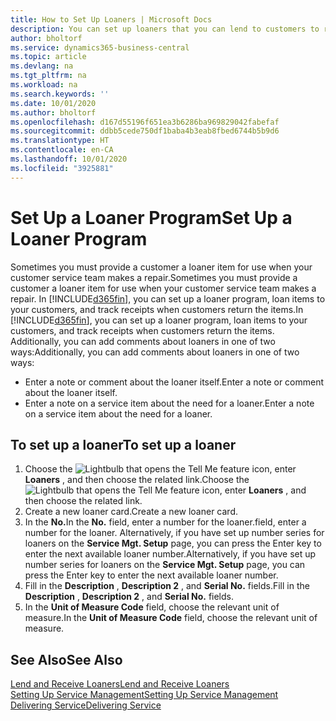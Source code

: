 ```yaml
---
title: How to Set Up Loaners | Microsoft Docs
description: You can set up loaners that you can lend to customers to replace service items while they are in service.
author: bholtorf
ms.service: dynamics365-business-central
ms.topic: article
ms.devlang: na
ms.tgt_pltfrm: na
ms.workload: na
ms.search.keywords: ''
ms.date: 10/01/2020
ms.author: bholtorf
ms.openlocfilehash: d167d55196f651ea3b6286ba969829042fabefaf
ms.sourcegitcommit: ddbb5cede750df1baba4b3eab8fbed6744b5b9d6
ms.translationtype: HT
ms.contentlocale: en-CA
ms.lasthandoff: 10/01/2020
ms.locfileid: "3925881"
---
```

# <a name="set-up-a-loaner-program"></a><span data-ttu-id="effde-103">Set Up a Loaner Program</span><span class="sxs-lookup"><span data-stu-id="effde-103">Set Up a Loaner Program</span></span>
<span data-ttu-id="effde-104">Sometimes you must provide a customer a loaner item for use when your customer service team makes a repair.</span><span class="sxs-lookup"><span data-stu-id="effde-104">Sometimes you must provide a customer a loaner item for use when your customer service team makes a repair.</span></span> <span data-ttu-id="effde-105">In [!INCLUDE[d365fin](includes/d365fin_md.md)], you can set up a loaner program, loan items to your customers, and track receipts when customers return the items.</span><span class="sxs-lookup"><span data-stu-id="effde-105">In [!INCLUDE[d365fin](includes/d365fin_md.md)], you can set up a loaner program, loan items to your customers, and track receipts when customers return the items.</span></span> <span data-ttu-id="effde-106">Additionally, you can add comments about loaners in one of two ways:</span><span class="sxs-lookup"><span data-stu-id="effde-106">Additionally, you can add comments about loaners in one of two ways:</span></span>  
  
* <span data-ttu-id="effde-107">Enter a note or comment about the loaner itself.</span><span class="sxs-lookup"><span data-stu-id="effde-107">Enter a note or comment about the loaner itself.</span></span>  
* <span data-ttu-id="effde-108">Enter a note on a service item about the need for a loaner.</span><span class="sxs-lookup"><span data-stu-id="effde-108">Enter a note on a service item about the need for a loaner.</span></span>  

## <a name="to-set-up-a-loaner"></a><span data-ttu-id="effde-109">To set up a loaner</span><span class="sxs-lookup"><span data-stu-id="effde-109">To set up a loaner</span></span>  
1. <span data-ttu-id="effde-110">Choose the ![Lightbulb that opens the Tell Me feature](media/ui-search/search_small.png "Tell me what you want to do") icon, enter **Loaners** , and then choose the related link.</span><span class="sxs-lookup"><span data-stu-id="effde-110">Choose the ![Lightbulb that opens the Tell Me feature](media/ui-search/search_small.png "Tell me what you want to do") icon, enter **Loaners** , and then choose the related link.</span></span>  
2. <span data-ttu-id="effde-111">Create a new loaner card.</span><span class="sxs-lookup"><span data-stu-id="effde-111">Create a new loaner card.</span></span> 
3. <span data-ttu-id="effde-112">In the **No.**</span><span class="sxs-lookup"><span data-stu-id="effde-112">In the **No.**</span></span> <span data-ttu-id="effde-113">field, enter a number for the loaner.</span><span class="sxs-lookup"><span data-stu-id="effde-113">field, enter a number for the loaner.</span></span> <span data-ttu-id="effde-114">Alternatively, if you have set up number series for loaners on the **Service Mgt. Setup** page, you can press the Enter key to enter the next available loaner number.</span><span class="sxs-lookup"><span data-stu-id="effde-114">Alternatively, if you have set up number series for loaners on the **Service Mgt. Setup** page, you can press the Enter key to enter the next available loaner number.</span></span>  
4. <span data-ttu-id="effde-115">Fill in the **Description** , **Description 2** , and **Serial No.** fields.</span><span class="sxs-lookup"><span data-stu-id="effde-115">Fill in the **Description** , **Description 2** , and **Serial No.** fields.</span></span>  
5. <span data-ttu-id="effde-116">In the **Unit of Measure Code** field, choose the relevant unit of measure.</span><span class="sxs-lookup"><span data-stu-id="effde-116">In the **Unit of Measure Code** field, choose the relevant unit of measure.</span></span>  
  
## <a name="see-also"></a><span data-ttu-id="effde-117">See Also</span><span class="sxs-lookup"><span data-stu-id="effde-117">See Also</span></span>
[<span data-ttu-id="effde-118">Lend and Receive Loaners</span><span class="sxs-lookup"><span data-stu-id="effde-118">Lend and Receive Loaners</span></span>](service-how-to-lend-receive-loaners.md)  
[<span data-ttu-id="effde-119">Setting Up Service Management</span><span class="sxs-lookup"><span data-stu-id="effde-119">Setting Up Service Management</span></span>](service-setup-service.md)  
[<span data-ttu-id="effde-120">Delivering Service</span><span class="sxs-lookup"><span data-stu-id="effde-120">Delivering Service</span></span>](service-deliver-service.md)  

